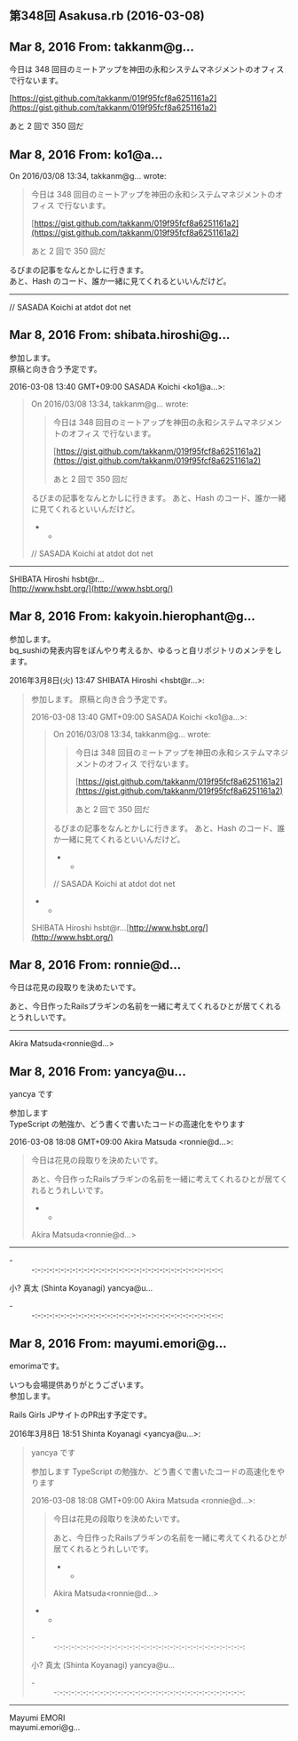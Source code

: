 ## 第348回 Asakusa.rb (2016-03-08)

## Mar 8, 2016 From: takkanm@g...

今日は 348 回目のミートアップを神田の永和システムマネジメントのオフィスで行ないます。

[https://gist.github.com/takkanm/019f95fcf8a6251161a2](https://gist.github.com/takkanm/019f95fcf8a6251161a2)

あと 2 回で 350 回だ

## Mar 8, 2016 From: ko1@a...

On 2016/03/08 13:34, takkanm@g... wrote:

> 今日は 348 回目のミートアップを神田の永和システムマネジメントのオフィス で行ないます。
> 
> [https://gist.github.com/takkanm/019f95fcf8a6251161a2](https://gist.github.com/takkanm/019f95fcf8a6251161a2)
> 
> あと 2 回で 350 回だ

るびまの記事をなんとかしに行きます。  
あと、Hash のコード、誰か一緒に見てくれるといいんだけど。

* * *

// SASADA Koichi at atdot dot net

## Mar 8, 2016 From: shibata.hiroshi@g...

参加します。  
原稿と向き合う予定です。

2016-03-08 13:40 GMT+09:00 SASADA Koichi \<ko1@a...\>:

> On 2016/03/08 13:34, takkanm@g... wrote:
> 
> > 今日は 348 回目のミートアップを神田の永和システムマネジメントのオフィス で行ないます。
> > 
> > [https://gist.github.com/takkanm/019f95fcf8a6251161a2](https://gist.github.com/takkanm/019f95fcf8a6251161a2)
> > 
> > あと 2 回で 350 回だ
> 
> るびまの記事をなんとかしに行きます。 あと、Hash のコード、誰か一緒に見てくれるといいんだけど。
> 
> - -
> 
> // SASADA Koichi at atdot dot net
* * *

SHIBATA Hiroshi hsbt@r...  
[http://www.hsbt.org/](http://www.hsbt.org/)

## Mar 8, 2016 From: kakyoin.hierophant@g...

参加します。  
bq\_sushiの発表内容をぼんやり考えるか、ゆるっと自リポジトリのメンテをします。

2016年3月8日(火) 13:47 SHIBATA Hiroshi \<hsbt@r...\>:

> 参加します。 原稿と向き合う予定です。
> 
> 2016-03-08 13:40 GMT+09:00 SASADA Koichi \<ko1@a...\>:
> 
> > On 2016/03/08 13:34, takkanm@g... wrote:
> > 
> > > 今日は 348 回目のミートアップを神田の永和システムマネジメントのオフィス で行ないます。
> > > 
> > > [https://gist.github.com/takkanm/019f95fcf8a6251161a2](https://gist.github.com/takkanm/019f95fcf8a6251161a2)
> > > 
> > > あと 2 回で 350 回だ
> > 
> > るびまの記事をなんとかしに行きます。 あと、Hash のコード、誰か一緒に見てくれるといいんだけど。
> > 
> > - -
> > 
> > // SASADA Koichi at atdot dot net
> - -
> 
> SHIBATA Hiroshi hsbt@r...[http://www.hsbt.org/](http://www.hsbt.org/)
## Mar 8, 2016 From: ronnie@d...

今日は花見の段取りを決めたいです。

あと、今日作ったRailsプラギンの名前を一緒に考えてくれるひとが居てくれるとうれしいです。

* * *

Akira Matsuda\<ronnie@d...\>

## Mar 8, 2016 From: yancya@u...

yancya です

参加します  
TypeScript の勉強か、どう書くで書いたコードの高速化をやります

2016-03-08 18:08 GMT+09:00 Akira Matsuda \<ronnie@d...\>:

> 今日は花見の段取りを決めたいです。
> 
> あと、今日作ったRailsプラギンの名前を一緒に考えてくれるひとが居てくれるとうれしいです。
> 
> - -
> 
> Akira Matsuda\<ronnie@d...\>
* * *
<dl>
<dt>-</dt>
<dd>-:-:-:-:-:-:-:-:-:-:-:-:-:-:-:-:-:-:-:-:-:-:-:-:-:-:-:-:-:-:-:-:-:</dd>
</dl>

小? 真太 (Shinta Koyanagi) yancya@u...

<dl>
<dt>-</dt>
<dd>-:-:-:-:-:-:-:-:-:-:-:-:-:-:-:-:-:-:-:-:-:-:-:-:-:-:-:-:-:-:-:-:-:</dd>
</dl>

## Mar 8, 2016 From: mayumi.emori@g...

emorimaです。

いつも会場提供ありがとうございます。  
参加します。

Rails Girls JPサイトのPR出す予定です。

2016年3月8日 18:51 Shinta Koyanagi \<yancya@u...\>:

> yancya です
> 
> 参加します TypeScript の勉強か、どう書くで書いたコードの高速化をやります
> 
> 2016-03-08 18:08 GMT+09:00 Akira Matsuda \<ronnie@d...\>:
> 
> > 今日は花見の段取りを決めたいです。
> > 
> > あと、今日作ったRailsプラギンの名前を一緒に考えてくれるひとが居てくれるとうれしいです。
> > 
> > - -
> > 
> > Akira Matsuda\<ronnie@d...\>
> - -
> <dl>
> <dt>-</dt>
> <dd>-:-:-:-:-:-:-:-:-:-:-:-:-:-:-:-:-:-:-:-:-:-:-:-:-:-:-:-:-:-:-:-:-:</dd>
> </dl>
> 
> 小? 真太 (Shinta Koyanagi) yancya@u...
> 
> <dl>
> <dt>-</dt>
> <dd>-:-:-:-:-:-:-:-:-:-:-:-:-:-:-:-:-:-:-:-:-:-:-:-:-:-:-:-:-:-:-:-:-:</dd>
> </dl>
* * *

Mayumi EMORI  
mayumi.emori@g...

